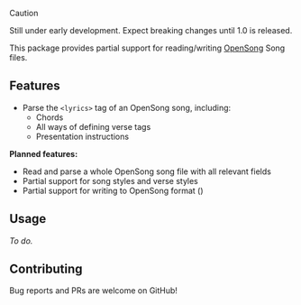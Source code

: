 > [!CAUTION]
> Still under early development. Expect breaking changes until 1.0 is released.

This package provides partial support for reading/writing [OpenSong](https://opensong.org/development/file-formats/) Song files.

## Features

- Parse the `<lyrics>` tag of an OpenSong song, including:
  - Chords
  - All ways of defining verse tags
  - Presentation instructions

**Planned features:**
- Read and parse a whole OpenSong song file with all relevant fields
- Partial support for song styles and verse styles
- Partial support for writing to OpenSong format ()

## Usage

*To do.*

## Contributing

Bug reports and PRs are welcome on GitHub!